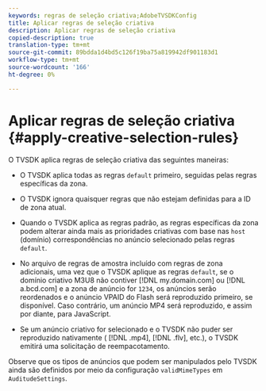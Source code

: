 ```yaml
---
keywords: regras de seleção criativa;AdobeTVSDKConfig
title: Aplicar regras de seleção criativa
description: Aplicar regras de seleção criativa
copied-description: true
translation-type: tm+mt
source-git-commit: 89bdda1d4bd5c126f19ba75a819942df901183d1
workflow-type: tm+mt
source-wordcount: '166'
ht-degree: 0%

---
```



# Aplicar regras de seleção criativa {#apply-creative-selection-rules}

O TVSDK aplica regras de seleção criativa das seguintes maneiras:

* O TVSDK aplica todas as regras `default` primeiro, seguidas pelas regras específicas da zona.
* O TVSDK ignora quaisquer regras que não estejam definidas para a ID de zona atual.
* Quando o TVSDK aplica as regras padrão, as regras específicas da zona podem alterar ainda mais as prioridades criativas com base nas `host` (domínio) correspondências no anúncio selecionado pelas regras `default`.

* No arquivo de regras de amostra incluído com regras de zona adicionais, uma vez que o TVSDK aplique as regras `default`, se o domínio criativo M3U8 não contiver [!DNL my.domain.com] ou [!DNL a.bcd.com] e a zona de anúncio for `1234`, os anúncios serão reordenados e o anúncio VPAID do Flash será reproduzido primeiro, se disponível. Caso contrário, um anúncio MP4 será reproduzido, e assim por diante, para JavaScript.

* Se um anúncio criativo for selecionado e o TVSDK não puder ser reproduzido nativamente ( [!DNL .mp4], [!DNL .flv], etc.), o TVSDK emitirá uma solicitação de reempacotamento.

Observe que os tipos de anúncios que podem ser manipulados pelo TVSDK ainda são definidos por meio da configuração `validMimeTypes` em `AuditudeSettings`.

<!-- 

In Android 2.5 API docs, I see a 
<span class="codeph"> setValidMimeTypes</span> but not a 
<span class="codeph"> getValidMimeTypes</span>.

 -->

